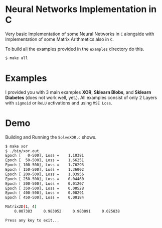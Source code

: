 # Neural Networks Implementation in C

Very basic Implementation of some Neural Networks in `C` alongside with Implementation of some Matrix Arithmetics also in `C`.

To build all the examples provided in the `examples` directory do this.
```sh
$ make all
```

# Examples
I provided you with 3 main examples **XOR**, **Sklearn Blobs**, and **Sklearn Diabetes** (does not work well, yet.).
All examples consist of only 2 Layers with `sigmoid` or `ReLU` activations and using `MSE Loss`.

# Demo
Building and Running the `SolveXOR.c` shows.
```sh
$ make xor
$ ./bin/xor.out
Epoch [   0-500], Loss =    1.10381
Epoch [  50-500], Loss =    1.66251
Epoch [ 100-500], Loss =    1.76293
Epoch [ 150-500], Loss =    1.36002
Epoch [ 200-500], Loss =    1.03956
Epoch [ 250-500], Loss =    0.04460
Epoch [ 300-500], Loss =    0.01207
Epoch [ 350-500], Loss =    0.00528
Epoch [ 400-500], Loss =    0.00291
Epoch [ 450-500], Loss =    0.00184

Matrix2D(1, 4)
    0.007383     0.983052     0.983891     0.025838 

Press any key to exit...
```
